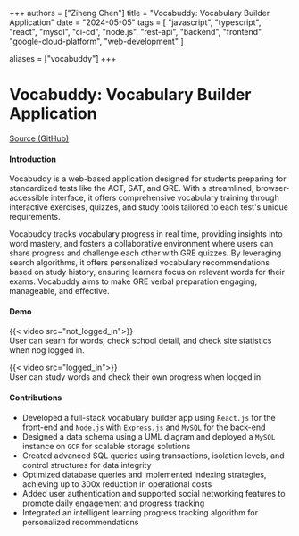 +++
authors = ["Ziheng Chen"]
title = "Vocabuddy: Vocabulary Builder Application"
date = "2024-05-05"
tags = [
    "javascript", "typescript", "react", "mysql", "ci-cd", "node.js", "rest-api", "backend", "frontend", "google-cloud-platform", "web-development"
]

aliases = ["vocabuddy"]
+++


# Vocabuddy: Vocabulary Builder Application

[Source (GitHub)](https://github.com/zihengjackchen/Vocabuddy)  


#### Introduction

Vocabuddy is a web-based application designed for students preparing for standardized tests like the ACT, SAT, and GRE. With a streamlined, browser-accessible interface, it offers comprehensive vocabulary training through interactive exercises, quizzes, and study tools tailored to each test's unique requirements. 

Vocabuddy tracks vocabulary progress in real time, providing insights into word mastery, and fosters a collaborative environment where users can share progress and challenge each other with GRE quizzes. By leveraging search algorithms, it offers personalized vocabulary recommendations based on study history, ensuring learners focus on relevant words for their exams. Vocabuddy aims to make GRE verbal preparation engaging, manageable, and effective.


#### Demo
{{< video src="not_logged_in">}}  
User can searh for words, check school detail, and check site statistics when nog logged in.

{{< video src="logged_in">}}  
User can study words and check their own progress when logged in.

#### Contributions
- Developed a full-stack vocabulary builder app using `React.js` for the front-end and `Node.js` with `Express.js` and `MySQL` for the back-end
- Designed a data schema using a UML diagram and deployed a `MySQL` instance on `GCP` for scalable storage solutions
- Created advanced SQL queries using transactions, isolation levels, and control structures for data integrity
- Optimized database queries and implemented indexing strategies, achieving up to 300x reduction in operational costs
- Added user authentication and supported social networking features to promote daily engagement and progress tracking
- Integrated an intelligent learning progress tracking algorithm for personalized recommendations
